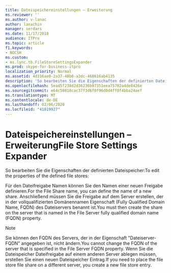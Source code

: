 ```yaml
---
title: Dateispeichereinstellungen – Erweiterung
ms.reviewer: ''
ms.author: v-lanac
author: lanachin
manager: serdars
ms.date: 11/17/2018
audience: ITPro
ms.topic: article
f1.keywords:
- NOCSH
ms.custom:
- ms.lync.tb.FileStoreSettingsExpander
ms.prod: skype-for-business-itpro
localization_priority: Normal
ms.assetid: 4d316ae0-2a37-48b0-a3dc-468616ab4135
description: 'So bearbeiten Sie die Eigenschaften der definierten Dateispeicher:'
ms.openlocfilehash: 5ead5f238d2d36236b97351eea75702a4de8426e
ms.sourcegitcommit: e64c50818cac37f3d6f0f96d0d4ff0f4bba24aef
ms.translationtype: MT
ms.contentlocale: de-DE
ms.lasthandoff: 02/06/2020
ms.locfileid: "41819927"
---
```

# <a name="file-store-settings-expander"></a><span data-ttu-id="c77f1-103">Dateispeichereinstellungen – Erweiterung</span><span class="sxs-lookup"><span data-stu-id="c77f1-103">File Store Settings Expander</span></span>
 
<span data-ttu-id="c77f1-104">So bearbeiten Sie die Eigenschaften der definierten Dateispeicher:</span><span class="sxs-lookup"><span data-stu-id="c77f1-104">To edit the properties of the defined file stores:</span></span>
  
<span data-ttu-id="c77f1-105">Für den Dateifreigabe Namen können Sie den Namen einer neuen Freigabe definieren.</span><span class="sxs-lookup"><span data-stu-id="c77f1-105">For the File Share name, you can define the name of a new share.</span></span> <span data-ttu-id="c77f1-106">Anschließend müssen Sie die Freigabe auf dem Server erstellen, der in der vollqualifizierten Domänennamen Eigenschaft (Fully Qualified Domain Name, FQDN) des Dateiservers benannt ist.</span><span class="sxs-lookup"><span data-stu-id="c77f1-106">You must then create the share on the server that is named in the File Server fully qualified domain name (FQDN) property.</span></span>
  
> [!NOTE]
> <span data-ttu-id="c77f1-107">Sie können den FQDN des Servers, der in der Eigenschaft "Dateiserver-FQDN" angegeben ist, nicht ändern.</span><span class="sxs-lookup"><span data-stu-id="c77f1-107">You cannot change the FQDN of the server that is specified in the File Server FQDN property.</span></span> <span data-ttu-id="c77f1-108">Wenn Sie die Dateispeicher Dateifreigabe auf einem anderen Server ablegen müssen, erstellen Sie einen neuen Dateispeicher Eintrag.</span><span class="sxs-lookup"><span data-stu-id="c77f1-108">If you need to place the file store file share on a different server, you create a new file store entry.</span></span> 
  

